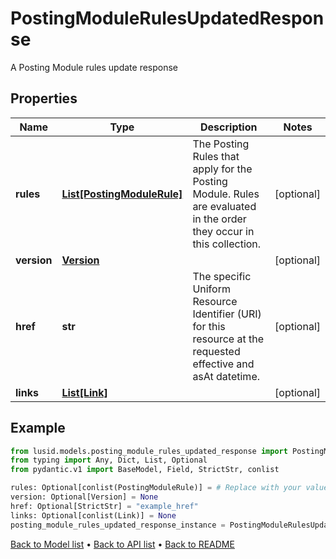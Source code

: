 # PostingModuleRulesUpdatedResponse

A Posting Module rules update response
## Properties
Name | Type | Description | Notes
------------ | ------------- | ------------- | -------------
**rules** | [**List[PostingModuleRule]**](PostingModuleRule.md) | The Posting Rules that apply for the Posting Module. Rules are evaluated in the order they occur in this collection. | [optional] 
**version** | [**Version**](Version.md) |  | [optional] 
**href** | **str** | The specific Uniform Resource Identifier (URI) for this resource at the requested effective and asAt datetime. | [optional] 
**links** | [**List[Link]**](Link.md) |  | [optional] 
## Example

```python
from lusid.models.posting_module_rules_updated_response import PostingModuleRulesUpdatedResponse
from typing import Any, Dict, List, Optional
from pydantic.v1 import BaseModel, Field, StrictStr, conlist

rules: Optional[conlist(PostingModuleRule)] = # Replace with your value
version: Optional[Version] = None
href: Optional[StrictStr] = "example_href"
links: Optional[conlist(Link)] = None
posting_module_rules_updated_response_instance = PostingModuleRulesUpdatedResponse(rules=rules, version=version, href=href, links=links)

```

[Back to Model list](../README.md#documentation-for-models) &#8226; [Back to API list](../README.md#documentation-for-api-endpoints) &#8226; [Back to README](../README.md)

